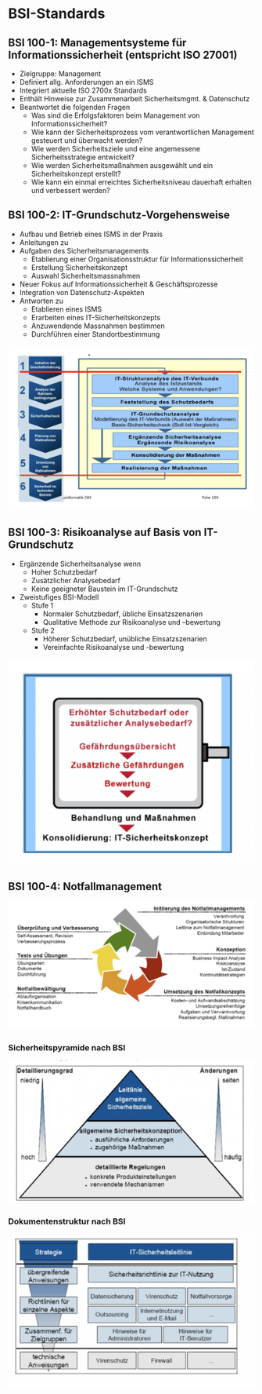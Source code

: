 # BSI-Standards

## BSI 100-1: Managementsysteme für Informationssicherheit \(entspricht ISO 27001\)

- Zielgruppe: Management
- Definiert allg. Anforderungen an ein ISMS
- Integriert aktuelle ISO 2700x Standards
- Enthält Hinweise zur Zusammenarbeit Sicherheitsmgmt. & Datenschutz
- Beantwortet die folgenden Fragen
  - Was sind die Erfolgsfaktoren beim Management von Informationssicherheit?
  - Wie kann der Sicherheitsprozess vom verantwortlichen Management gesteuert und überwacht werden?
  - Wie werden Sicherheitsziele und eine angemessene Sicherheitsstrategie entwickelt?
  - Wie werden Sicherheitsmaßnahmen ausgewählt und ein Sicherheitskonzept erstellt?
  - Wie kann ein einmal erreichtes Sicherheitsniveau dauerhaft erhalten und verbessert werden?

## BSI 100-2: IT-Grundschutz-Vorgehensweise

- Aufbau und Betrieb eines ISMS in der Praxis
- Anleitungen zu
- Aufgaben des Sicherheitsmanagements
  - Etablierung einer Organisationsstruktur für Informationssicherheit
  - Erstellung Sicherheitskonzept
  - Auswahl Sicherheitsmassnahmen
- Neuer Fokus auf Informationssicherheit & Geschäftsprozesse
- Integration von Datenschutz-Aspekten
- Antworten zu
  - Etablieren eines ISMS
  - Erarbeiten eines IT-Sicherheitskonzepts
  - Anzuwendende Massnahmen bestimmen
  - Durchführen einer Standortbestimmung

![](../../.gitbook/assets/image%20%286%29.png)

## BSI 100-3: Risikoanalyse auf Basis von IT-Grundschutz

- Ergänzende Sicherheitsanalyse wenn
  - Hoher Schutzbedarf
  - Zusätzlicher Analysebedarf
  - Keine geeigneter Baustein im IT-Grundschutz
- Zweistufiges BSI-Modell
  - Stufe 1
    - Normaler Schutzbedarf, übliche Einsatzszenarien
    - Qualitative Methode zur Risikoanalyse und –bewertung
  - Stufe 2
    - Höherer Schutzbedarf, unübliche Einsatzszenarien
    - Vereinfachte Risikoanalyse und -bewertung

![](../../.gitbook/assets/image%20%2880%29.png)

## BSI 100-4: Notfallmanagement

![](../../.gitbook/assets/image%20%2812%29.png)

### Sicherheitspyramide nach BSI

![](../../.gitbook/assets/image%20%2875%29.png)

### Dokumentenstruktur nach BSI

![](../../.gitbook/assets/image%20%2871%29.png)
